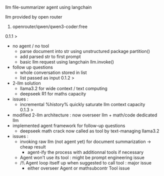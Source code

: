 llm file-summarizer agent using langchain

llm provided by open router  
  1. openrouter/qwen/qwen3-coder:free  

0.1.1 >  
  - no agent / no tool
    - parse document into str using unstructured package partition()  
    - add parsed str to first prompt  
    - basic llm request using langchain llm.invoke()  
  - follow up questions  
    - whole conversation stored in list  
    - list passed as input
0.1.2 >  
  - 2-llm solution  
    - llama3.2 for wide context / text computing  
    - deepseek R1 for maths capacity  
  - issues :  
    - incremental %history% quickly saturate llm context capacity  
0.1.3 >  
  - modified 2-llm architecture : now overseer llm + math/code dedicated llm  
  - implemented agent framework for follow-up questions  
    - deepseek math crack now called as tool by text-managing llama3.2
  - issues :  
    - invoking raw llm (not agent yet) for document summarization -> cheap result  
      - agent-ify the process with additionnal tools if necessary   
    - Agent won't use its tool : might be prompt engineering issue  
    - /!\ Agent loop itself up when suggested to call tool : major issue  
      - either overseer Agent or mathsubcontr Tool issue  

